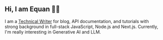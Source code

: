 ## Hi, I am Equan 👋🏼 

I am a [Technical Writer](https://www.upwork.com/freelancers/equan) for blog, API documentation, and tutorials with strong background in full-stack JavaScript, Node.js and Next.js.
Currently, I'm really interesting in Generative AI and LLM.

  






